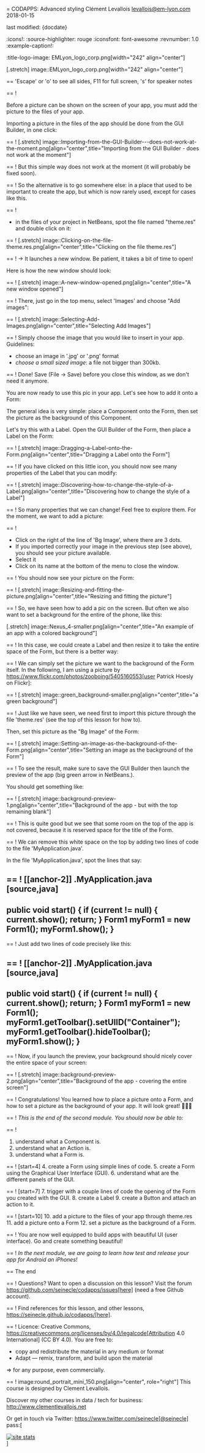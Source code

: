 = CODAPPS: Advanced styling
Clément Levallois <levallois@em-lyon.com>
2018-01-15

last modified: {docdate}

:icons!:
:source-highlighter: rouge
:iconsfont:   font-awesome
:revnumber: 1.0
:example-caption!:


:title-logo-image: EMLyon_logo_corp.png[width="242" align="center"]

[.stretch]
image::EMLyon_logo_corp.png[width="242" align="center"]


==  'Escape' or 'o' to see all sides, F11 for full screen, 's' for speaker notes


==  !

Before a picture can be shown on the screen of your app, you must add the picture to the files of your app.

Importing a picture in the files of the app should be done from the GUI Builder, in one click:

==  !
[.stretch]
image::Importing-from-the-GUI-Builder---does-not-work-at-the-moment.png[align="center",title="Importing from the GUI Builder - does not work at the moment"]


==  !
But this simple way does not work at the moment (it will probably be fixed soon).

==  !
So the alternative is to go somewhere else: in a place that used to be important to create the app, but which is now rarely used, except for cases like this.

==  !
- in the files of your project in NetBeans, spot the file named "theme.res" and double click on it:

==  !
[.stretch]
image::Clicking-on-the-file-theme.res.png[align="center",title="Clicking on the file theme.res"]


==  !
-> It launches a new window. Be patient, it takes a bit of time to open!

Here is how the new window should look:

==  !
[.stretch]
image::A-new-window-opened.png[align="center",title="A new window opened"]


==  !
There, just go in the top menu, select 'Images' and choose "Add images":

==  !
[.stretch]
image::Selecting-Add-Images.png[align="center",title="Selecting Add Images"]


==  !
Simply choose the image that you would like to insert in your app. Guidelines:

- choose an image in '.jpg' or '.png' format
- *choose a small sized image*: a file not bigger than 300kb.

==  !
Done! Save (File -> Save) before you close this window, as we don't need it anymore.

You are now ready to use this pic in your app. Let's see how to add it onto a Form:


The general idea is very simple: place a Component onto the Form, then set the picture as the background of this Component.

Let's try this with a Label. Open the GUI Builder of the Form, then place a Label on the Form:

==  !
[.stretch]
image::Dragging-a-Label-onto-the-Form.png[align="center",title="Dragging a Label onto the Form"]


==  !
If you have clicked on this little icon, you should now see many properties of the Label that you can modify:

==  !
[.stretch]
image::Discovering-how-to-change-the-style-of-a-Label.png[align="center",title="Discovering how to change the style of a Label"]


==  !
So many properties that we can change! Feel free to explore them. For the moment, we want to add a picture:

==  !
- Click on the right of the line of 'Bg Image', where there are 3 dots.
- If you imported correctly your image in the previous step (see above), you should see your picture available.
- Select it
- Click on its name at the bottom of the menu to close the window.

==  !
You should now see your picture on the Form:

==  !
[.stretch]
image::Resizing-and-fitting-the-picture.png[align="center",title="Resizing and fitting the picture"]



==  !
So, we have seen how to add a pic on the screen. But often we also want to set a background for the entire of the phone, like this:

[.stretch]
image::Nexus_4-smaller.png[align="center",title="An example of an app with a colored background"]


==  !
In this case, we could create a Label and then resize it to take the entire space of the Form, but there is a better way:

==  !
We can simply set the picture we want to the background of the Form itself. In the following, I am using a picture by https://www.flickr.com/photos/zooboing/5405160553[user Patrick Hoesly on Flickr]:

==  !
[.stretch]
image::green_background-smaller.png[align="center",title="a green background"]


==  !
Just like we have seen, we need first to import this picture through the file 'theme.res' (see the top of this lesson for how to).

Then, set this picture as the "Bg Image" of the Form:

==  !
[.stretch]
image::Setting-an-image-as-the-background-of-the-Form.png[align="center",title="Setting an image as the background of the Form"]


==  !
To see the result, make sure to save the GUI Builder then launch the preview of the app (big green arrow in NetBeans.).

You should get something like:

==  !
[.stretch]
image::background-preview-1.png[align="center",title="Background of the app - but with the top remaining blank"]


==  !
This is quite good but we see that some room on the top of the app is not covered, because it is reserved space for the title of the Form.

==  !
We can remove this white space on the top by adding two lines of code to the file 'MyApplication.java'.

In the file 'MyApplication.java', spot the lines that say:

==  !
[[anchor-2]]
.MyApplication.java
[source,java]
----
public void start() {
    if (current != null) {
        current.show();
        return;
    }
    Form1 myForm1 = new Form1();
    myForm1.show();
}
----

==  !
Just add two lines of code precisely like this:

==  !
[[anchor-2]]
.MyApplication.java
[source,java]
----
public void start() {
    if (current != null) {
        current.show();
        return;
    }
    Form1 myForm1 = new Form1();
    myForm1.getToolbar().setUIID("Container");
    myForm1.getToolbar().hideToolbar();
    myForm1.show();
}
----

==  !
Now, if you launch the preview, your background should nicely cover the entire space of your screen:

==  !
[.stretch]
image::background-preview-2.png[align="center",title="Background of the app - covering the entire screen"]


==  !
Congratulations! You learned how to place a picture onto a Form, and how to set a picture as the background of your app. It will look great! 🎉🎉🎉


==  !
*This is the end of the second module. You should now be able to:*

==  !
1. understand what a Component is.
2. understand what an Action is.
3. understand what a Form is.

==  !
[start=4]
4. create a Form using simple lines of code.
5. create a Form using the Graphical User Interface (GUI).
6. understand what are the different panels of the GUI.

==  !
[start=7]
7. trigger with a couple lines of code the opening of the Form you created with the GUI.
8. create a Label
9. create a Button and attach an action to it.

==  !
[start=10]
10. add a picture to the files of your app through theme.res
11. add a picture onto a Form
12. set a picture as the background of a Form.

==  !
You are now well equipped to build apps with beautiful UI (user interface). Go and create something beautiful!

==  !
*In the next module, we are going to learn how test and release your app for Android an iPhones!*

==  The end

==  !
Questions? Want to open a discussion on this lesson? Visit the forum https://github.com/seinecle/codapps/issues[here] (need a free Github account).

==  !
Find references for this lesson, and other lessons, https://seinecle.github.io/codapps/[here].

==  !
Licence: Creative Commons, https://creativecommons.org/licenses/by/4.0/legalcode[Attribution 4.0 International] (CC BY 4.0).
You are free to:

- copy and redistribute the material in any medium or format
- Adapt — remix, transform, and build upon the material

=> for any purpose, even commercially.

==  !
image:round_portrait_mini_150.png[align="center", role="right"]
This course is designed by Clement Levallois.

Discover my other courses in data / tech for business: http://www.clementlevallois.net

Or get in touch via Twitter: https://www.twitter.com/seinecle[@seinecle]
pass:[    <!-- Start of StatCounter Code for Default Guide -->
    <script type="text/javascript">
        var sc_project = 11592657;
        var sc_invisible = 1;
        var sc_security = "11592657";
        var scJsHost = (("https:" == document.location.protocol) ?
            "https://secure." : "http://www.");
        document.write("<sc" + "ript type='text/javascript' src='" +
            scJsHost +
            "statcounter.com/counter/counter.js'></" + "script>");
    </script>
    <noscript><div class="statcounter"><a title="site stats"
    href="http://statcounter.com/" target="_blank"><img
    class="statcounter"
    src="//c.statcounter.com/11592657/0/11592657/1/" alt="site
    stats"></a></div></noscript>
    <!-- End of StatCounter Code for Default Guide -->]
